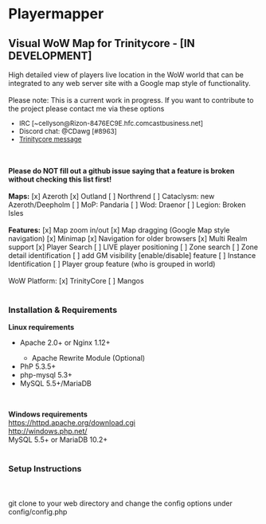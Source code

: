 <h1>Playermapper</h1>
<H2>Visual WoW Map for Trinitycore - [IN DEVELOPMENT]</H2>
High detailed view of players live location in the WoW world that can be integrated to any web server site with a Google map style of functionality.
<br>
<br>
Please note: This is a current work in progress. If you want to contribute to the project please contact me via these options
<font size="2">
<ul>
<li>IRC [~cellyson@Rizon-8476EC9E.hfc.comcastbusiness.net]</li>
<li>Discord chat: @CDawg [#8963]</li>
<li><a href="https://community.trinitycore.org/messenger/compose/?to=11159">Trinitycore message</a></li>
</ul>
</font>
<br>
<br>
<b>Please do NOT fill out a github issue saying that a feature is broken without checking this list first!</b>
<br>
<br>
<b>Maps:</b>
[x] Azeroth
[x] Outland
[ ] Northrend
[ ] Cataclysm: new Azeroth/Deepholm
[ ] MoP: Pandaria
[ ] Wod: Draenor
[ ] Legion: Broken Isles
<br>
<br>
<b>Features:</b>
[x] Map zoom in/out
[x] Map dragging (Google Map style navigation)
[x] Minimap
[x] Navigation for older browsers
[x] Multi Realm support
[x] Player Search
[ ] LIVE player positioning
[ ] Zone search
[ ] Zone detail identification
[ ] add GM visibility [enable/disable] feature
[ ] Instance Identification
[ ] Player group feature (who is grouped in world)
<br>
<br>
WoW Platform:
[x] TrinityCore
[ ] Mangos
<br>
<br>
<h3>Installation & Requirements</h3>
<b>Linux requirements</b>
<ul>
<li>Apache 2.0+ or Nginx 1.12+</li>
<ul><li>Apache Rewrite Module (Optional)</li></ul>
<li>PhP 5.3.5+</li>
<li>php-mysql 5.3+</li>
<li>MySQL 5.5+/MariaDB</li>
</ul>

<br>

<b>Windows requirements</b>
<br>https://httpd.apache.org/download.cgi
<br>http://windows.php.net/
<br>MySQL 5.5+ or MariaDB 10.2+
<br>
<br>
<h3>Setup Instructions</h3>
<br>
<br>
git clone to your web directory and change the config options under config/config.php
